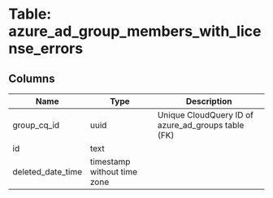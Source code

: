 
# Table: azure_ad_group_members_with_license_errors

## Columns
| Name        | Type           | Description  |
| ------------- | ------------- | -----  |
|group_cq_id|uuid|Unique CloudQuery ID of azure_ad_groups table (FK)|
|id|text||
|deleted_date_time|timestamp without time zone||
